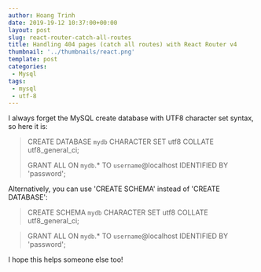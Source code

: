 ```yaml
---  
author: Hoang Trinh  
date: 2019-19-12 10:37:00+00:00  
layout: post  
slug: react-router-catch-all-routes
title: Handling 404 pages (catch all routes) with React Router v4
thumbnail: '../thumbnails/react.png'  
template: post  
categories:  
 - Mysql
tags:  
 - mysql
 - utf-8
---  
```


I always forget the MySQL create database with UTF8 character set syntax, so here it is:

> CREATE DATABASE `mydb` CHARACTER SET utf8 COLLATE utf8_general_ci;
>
> GRANT ALL ON `mydb`.* TO `username`@localhost IDENTIFIED BY 'password';

Alternatively, you can use 'CREATE SCHEMA' instead of 'CREATE DATABASE':

> CREATE SCHEMA `mydb` CHARACTER SET utf8 COLLATE utf8_general_ci;

> GRANT ALL ON `mydb`.* TO `username`@localhost IDENTIFIED BY 'password';

I hope this helps someone else too!
